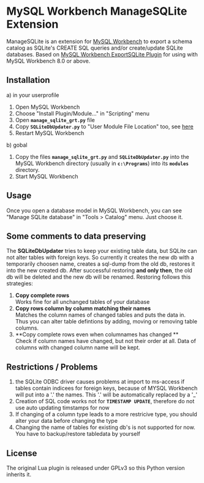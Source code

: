 # MySQL Workbench ManageSQLite Extension

ManageSQLite is an extension for
[MySQL Workbench](http://www.mysql.com/products/workbench/) to export a schema
catalog as SQLite's CREATE SQL queries and/or create/update SQLite databases.
Based on [MySQL Workbench ExportSQLite Plugin](https://github.com/ssstain/mysql-wb-exportsqlite) for using with
MySQL Workbench 8.0 or above.

## Installation

a) in your userprofile

1. Open MySQL Workbench
2. Choose "Install Plugin/Module..." in "Scripting" menu
3. Open **`manage_sqlite_grt.py`** file
4. Copy **`SQLiteDbUpdater.py`** to "User Module File Location" too, see [here](https://dev.mysql.com/doc/workbench/en/wb-modules.html)
5. Restart MySQL Workbench

b) gobal

1. Copy the files **`manage_sqlite_grt.py`** and **`SQLiteDbUpdater.py`** into the MySQL Workbench directory (usually in **`c:\Programs`**) into its **`modules`** directory.
5. Start MySQL Workbench

## Usage

Once you open a database model in MySQL Workbench, you can see "Manage SQLite database" in "Tools > Catalog" menu. Just choose it.


## Some comments to data preserving

The **SQLiteDbUpdater** tries to keep your existing table data, but SQLite can not alter tables with foreign keys. So currently it creates the new db with a temporarily choosen name, creates a sql-dump from the old db, restores it into the new created db. After successful restoring **and only then**, the old db will be deleted and the new db will be renamed. Restoring follows this strategies:
1) **Copy complete rows**  
   Works fine for all unchanged tables of your database
2) **Copy rows column by column matching their names**  
   Matches the column names of changed tables and puts the data in. Thus you can alter table defintions by adding, moving or removing table columns.
3) **Copy complete rows even when columnames has changed **  
   Check if column names have changed, but not their order at all. Data of columns with changed column name will be kept.

## Restrictions / Problems

1) the SQLite ODBC driver causes problems at import to ms-access if tables contain indicees for foreign keys, 
   because of MYSQL Workbench will put into a '.' the names. This '.' will be automatically replaced by a '_'
2) Creation of SQL code works not for **`TIMESTAMP UPDATE`**, therefore do not use auto updating timstamps for now
3) If changing of a column type leads to a more restricive type, you should alter your data before changing the type
4) Changing the name of tables for existing db's is not supported for now. You have to backup/restore tabledata by yourself

## License

The original Lua plugin is released under GPLv3 so this Python version
inherits it.
